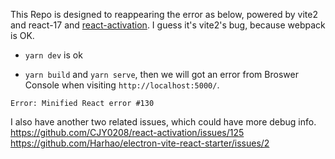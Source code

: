 This Repo is designed to reappearing the error as below, powered by vite2 and react-17 and [react-activation](https://github.com/CJY0208/react-activation).
I guess it's vite2's bug, because webpack is OK.

- `yarn dev` is ok

- `yarn build` and `yarn serve`, then we will got an error from Broswer Console when visiting `http://localhost:5000/`.
```
Error: Minified React error #130
```

I also have another two related issues, which could have more debug info.
https://github.com/CJY0208/react-activation/issues/125
https://github.com/Harhao/electron-vite-react-starter/issues/2
